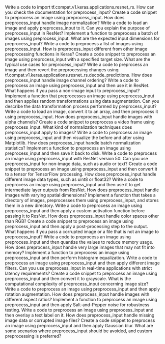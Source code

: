 Write a code to import tf.compat.v1.keras.applications.resnet_rs.
How can you check the documentation for preprocess_input?
Create a code snippet to preprocess an image using preprocess_input.
How does preprocess_input handle image normalization?
Write a code to load an image and apply preprocess_input to it.
Can you explain the purpose of preprocess_input in ResNet?
Implement a function to preprocess a batch of images using preprocess_input.
What are the expected input dimensions for preprocess_input?
Write a code to preprocess a list of images using preprocess_input.
How is preprocess_input different from other image preprocessing functions in Keras?
Create a code snippet to preprocess an image using preprocess_input with a specified target size.
What are the typical use cases for preprocess_input?
Write a code to preprocess an image and then revert the preprocessing changes using tf.compat.v1.keras.applications.resnet_rs.decode_predictions.
How does preprocess_input handle image channel ordering?
Write a code to preprocess an image using preprocess_input and then use it in ResNet.
What happens if you pass a non-image input to preprocess_input?
Implement a function that preprocesses an image using preprocess_input and then applies random transformations using data augmentation.
Can you describe the data transformation process performed by preprocess_input?
Write a code to load an image, convert it to an array, and then preprocess it using preprocess_input.
How does preprocess_input handle images with alpha channels?
Create a code snippet to preprocess a video frame using preprocess_input.
What kind of normalization techniques does preprocess_input apply to images?
Write a code to preprocess an image using preprocess_input and then visualize the before and after using Matplotlib.
How does preprocess_input handle batch normalization statistics?
Implement a function to preprocess an image using preprocess_input and then save it back to disk.
Write a code to preprocess an image using preprocess_input with ResNet version 50.
Can you use preprocess_input for non-image data, such as audio or text?
Create a code snippet to preprocess an image using preprocess_input and then convert it to a tensor for TensorFlow processing.
How does preprocess_input handle different image data types, such as uint8 or float32?
Write a code to preprocess an image using preprocess_input and then use it to get intermediate layer outputs from ResNet.
How does preprocess_input handle images with varying spatial dimensions?
Implement a function that takes a directory of images, preprocesses them using preprocess_input, and stores them in a new directory.
Write a code to preprocess an image using preprocess_input and then apply a custom activation function before passing it to ResNet.
How does preprocess_input handle color spaces other than RGB?
Create a code snippet to preprocess an image using preprocess_input and then apply a post-processing step to the output.
What happens if you pass a corrupted image or a file that is not an image to preprocess_input?
Write a code to preprocess an image using preprocess_input and then quantize the values to reduce memory usage.
How does preprocess_input handle very large images that may not fit into memory?
Implement a function to preprocess an image using preprocess_input and then perform histogram equalization.
Write a code to preprocess an image using preprocess_input and then apply different image filters.
Can you use preprocess_input in real-time applications with strict latency requirements?
Create a code snippet to preprocess an image using preprocess_input and then convert it to grayscale.
What is the computational complexity of preprocess_input concerning image size?
Write a code to preprocess an image using preprocess_input and then apply rotation augmentation.
How does preprocess_input handle images with different aspect ratios?
Implement a function to preprocess an image using preprocess_input and then apply Salt-and-Pepper noise for robustness testing.
Write a code to preprocess an image using preprocess_input and then overlay a text label on it.
How does preprocess_input handle missing image data or corrupted image files?
Create a code snippet to preprocess an image using preprocess_input and then apply Gaussian blur.
What are some scenarios where preprocess_input should be avoided, and custom preprocessing is preferred?